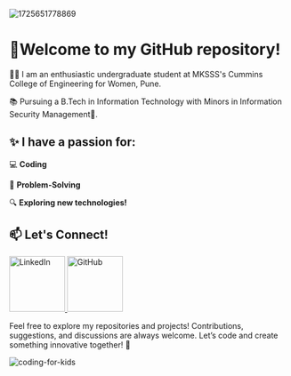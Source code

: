 ![1725651778869](https://github.com/user-attachments/assets/8e793e12-02f2-4aef-88bf-5b410f2cbe7a)


# 🚀Welcome to my GitHub repository! 

 👩‍🎓 I am an enthusiastic undergraduate student at MKSSS's Cummins College of Engineering for Women, Pune.
 
 📚 Pursuing a B.Tech in Information Technology with Minors in Information Security Management🔐.

 ## ✨ I have a passion for:

💻 **Coding** 

🧠 **Problem-Solving**


🔍 **Exploring new technologies!**




## 📫 **Let's Connect!**
<a href="https://www.linkedin.com/in/shrimayee-adkar/">
    <img src="https://cdn-icons-png.flaticon.com/512/174/174857.png" alt="LinkedIn" width="100"/>
</a>

<a href="https://github.com/shrimayee24">
    <img src="https://cdn-icons-png.flaticon.com/512/25/25231.png" alt="GitHub" width="100"/>
</a>

Feel free to explore my repositories and projects! Contributions, suggestions, and discussions are always welcome. Let’s code and create something innovative together! 🎉

![coding-for-kids](https://github.com/user-attachments/assets/e6ed6b2e-2658-4998-8922-2156e6e70e8e)
